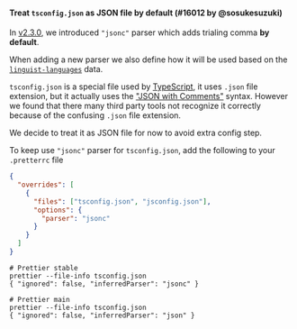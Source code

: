 #### Treat `tsconfig.json` as JSON file by default (#16012 by @sosukesuzuki)

In [v2.3.0](https://prettier.io/blog/2024/01/12/3.2.0#new-jsonc-parser-added-15831httpsgithubcomprettierprettierpull15831-by-fiskerhttpsgithubcomfisker), we introduced `"jsonc"` parser which adds trialing comma **by default**.

When adding a new parser we also define how it will be used based on the [`linguist-languages`](https://www.npmjs.com/package/linguist-languages) data.

`tsconfig.json` is a special file used by [TypeScript](https://www.typescriptlang.org/docs/handbook/tsconfig-json.html#using-tsconfigjson-or-jsconfigjson), it uses `.json` file extension, but it actually uses the ["JSON with Comments"](https://code.visualstudio.com/docs/languages/json#_json-with-comments) syntax. However we found that there many third party tools not recognize it correctly because of the confusing `.json` file extension.

We decide to treat it as JSON file for now to avoid extra config step.

To keep use `"jsonc"` parser for `tsconfig.json`, add the following to your `.pretterrc` file

```json
{
  "overrides": [
    {
      "files": ["tsconfig.json", "jsconfig.json"],
      "options": {
        "parser": "jsonc"
      }
    }
  ]
}
```

<!-- prettier-ignore -->
```
# Prettier stable
prettier --file-info tsconfig.json
{ "ignored": false, "inferredParser": "jsonc" }

# Prettier main
prettier --file-info tsconfig.json
{ "ignored": false, "inferredParser": "json" }
```
